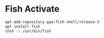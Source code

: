 # Fish Activate
```bash
apt-add-repository ppa:fish-shell/release-3
apt install fish
chsh -s /usr/bin/fish
```
